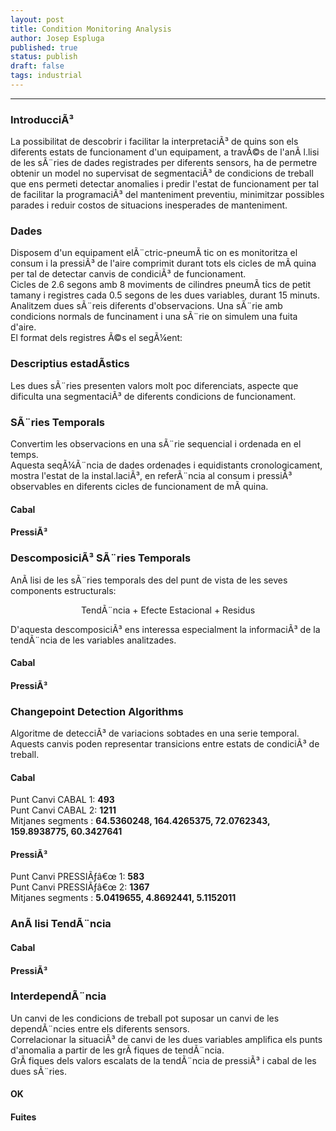```yaml
---
layout: post  
title: Condition Monitoring Analysis  
author: Josep Espluga  
published: true
status: publish
draft: false  
tags: industrial  
---
```

 

 
***
 

 
### **IntroducciÃ³**
 
La possibilitat de descobrir i facilitar la interpretaciÃ³ de quins son els diferents estats de funcionament d'un equipament, a travÃ©s de l'anÃ l.lisi de les sÃ¨ries de dades registrades per diferents sensors, ha de permetre obtenir un model no supervisat de segmentaciÃ³ de condicions de treball que ens permeti detectar anomalies i predir l'estat de funcionament per tal de facilitar la programaciÃ³ del manteniment preventiu, minimitzar possibles parades i reduir costos de situacions inesperades de manteniment.  
 
### **Dades**  
 
Disposem d'un equipament elÃ¨ctric-pneumÃ tic on es monitoritza el consum i la pressiÃ³ de l'aire comprimit durant tots els cicles de mÃ quina per tal de detectar canvis de condiciÃ³ de funcionament.  
Cicles de 2.6 segons amb 8 moviments de cilindres pneumÃ tics de petit tamany i registres cada 0.5 segons de les dues variables, durant 15 minuts.    
Analitzem dues sÃ¨reis diferents d'observacions. Una sÃ¨rie amb condicions normals de funcinament i una sÃ¨rie on simulem una fuita d'aire.    
El format dels registres Ã©s el segÃ¼ent:  
 

 
### **Descriptius estadÃ­stics**  
 

 

 

 
Les dues sÃ¨ries presenten valors molt poc diferenciats, aspecte que dificulta una segmentaciÃ³ de diferents condicions de funcionament.  
 
### **SÃ¨ries Temporals** 
 
Convertim les observacions en una sÃ¨rie sequencial i ordenada en el temps.   
Aquesta seqÃ¼Ã¨ncia de dades ordenades i equidistants cronologicament, mostra l'estat de la instal.laciÃ³, en referÃ¨ncia al consum i pressiÃ³ observables en diferents cicles de funcionament de mÃ quina.
 
#### Cabal
 

 
#### PressiÃ³
 

 
 
### **DescomposiciÃ³ SÃ¨ries Temporals**   
 
AnÃ lisi de les sÃ¨ries temporals des del punt de vista de les seves components estructurals:  
<center>  
  
TendÃ¨ncia + Efecte Estacional + Residus  
  
</center>
D'aquesta descomposiciÃ³ ens interessa especialment la informaciÃ³ de la tendÃ¨ncia de les variables analitzades.    
 
#### Cabal  
 

 
 

 
#### PressiÃ³
 

 
   

 
### **Changepoint Detection Algorithms** 
 
Algoritme de detecciÃ³ de variacions sobtades en una serie temporal.  
Aquests canvis poden representar transicions entre estats de condiciÃ³ de treball.  
 
#### Cabal   
 

 

 
Punt Canvi CABAL 1: **493**    
Punt Canvi CABAL 2: **1211**  
Mitjanes segments :     **64.5360248, 164.4265375, 72.0762343, 159.8938775, 60.3427641**
 
#### PressiÃ³  
 

 

 
Punt Canvi PRESSIÃƒâ€œ 1: **583**  
Punt Canvi PRESSIÃƒâ€œ 2: **1367**  
Mitjanes segments   : **5.0419655, 4.8692441, 5.1152011**  
 
### **AnÃ lisi TendÃ¨ncia** 
 

 
#### Cabal  
 

 
 
#### PressiÃ³   
 

 
 
### **InterdependÃ¨ncia** 
 
Un canvi de les condicions de treball pot suposar un canvi de les dependÃ¨ncies entre els diferents sensors.  
Correlacionar la situaciÃ³ de canvi de les dues variables amplifica els punts d'anomalia a partir de les grÃ fiques de tendÃ¨ncia.  
GrÃ fiques dels valors escalats de la tendÃ¨ncia de pressiÃ³ i cabal de les dues sÃ¨ries.  
 
#### OK
 

 
#### Fuites
 

 
